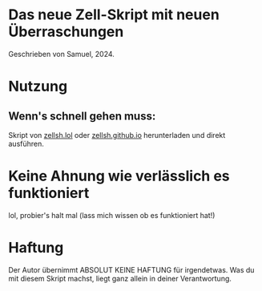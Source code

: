 # Das neue Zell-Skript mit neuen Überraschungen
Geschrieben von Samuel, 2024.


# Nutzung
## Wenn's schnell gehen muss:
Skript von [zellsh.lol](https://zellsh.lol) oder [zellsh.github.io](https://zellsh.github.io) herunterladen und direkt ausführen.

# Keine Ahnung wie verlässlich es funktioniert
lol, probier's halt mal (lass mich wissen ob es funktioniert hat!)

# Haftung
Der Autor übernimmt ABSOLUT KEINE HAFTUNG für irgendetwas. Was du mit diesem Skript machst, liegt ganz allein in deiner Verantwortung.
